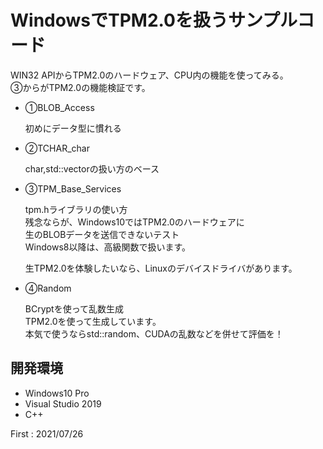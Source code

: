 # WindowsでTPM2.0を扱うサンプルコード
WIN32 APIからTPM2.0のハードウェア、CPU内の機能を使ってみる。<br>
③からがTPM2.0の機能検証です。

 * ①BLOB_Access<p>
  初めにデータ型に慣れる<p>
  
 * ②TCHAR_char<p>
  char,std::vector<BYTE>の扱い方のベース<p>
  
 * ③TPM_Base_Services<p>
  tpm.hライブラリの使い方<br>
  残念ならが、Windows10ではTPM2.0のハードウェアに<br>
  生のBLOBデータを送信できないテスト<br>
  Windows8以降は、高級関数で扱います。<p>
  生TPM2.0を体験したいなら、Linuxのデバイスドライバがあります。

 * ④Random<p>
  BCryptを使って乱数生成<br>
  TPM2.0を使って生成しています。<br>
  本気で使うならstd::random、CUDAの乱数などを併せて評価を！

<H2>開発環境</H2>

 * Windows10 Pro
 * Visual Studio 2019
 * C++

First : 2021/07/26
